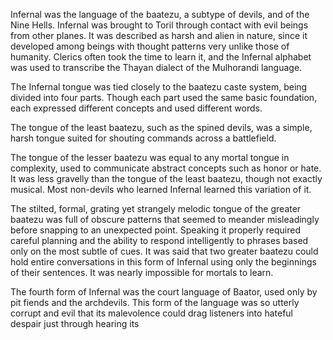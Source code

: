 Infernal was the language of the baatezu, a subtype of devils, and of the Nine Hells. Infernal was brought to Toril through contact with evil beings from other planes. It was described as harsh and alien in nature, since it developed among beings with thought patterns very unlike those of humanity. Clerics often took the time to learn it, and the Infernal alphabet was used to transcribe the Thayan dialect of the Mulhorandi language.


The Infernal tongue was tied closely to the baatezu caste system, being divided into four parts. Though each part used the same basic foundation, each expressed different concepts and used different words.

The tongue of the least baatezu, such as the spined devils, was a simple, harsh tongue suited for shouting commands across a battlefield.

The tongue of the lesser baatezu was equal to any mortal tongue in complexity, used to communicate abstract concepts such as honor or hate. It was less gravelly than the tongue of the least baatezu, though not exactly musical. Most non-devils who learned Infernal learned this variation of it.

The stilted, formal, grating yet strangely melodic tongue of the greater baatezu was full of obscure patterns that seemed to meander misleadingly before snapping to an unexpected point. Speaking it properly required careful planning and the ability to respond intelligently to phrases based only on the most subtle of cues. It was said that two greater baatezu could hold entire conversations in this form of Infernal using only the beginnings of their sentences. It was nearly impossible for mortals to learn.

The fourth form of Infernal was the court language of Baator, used only by pit fiends and the archdevils. This form of the language was so utterly corrupt and evil that its malevolence could drag listeners into hateful despair just through hearing its